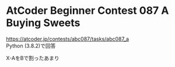 # AtCoder Beginner Contest 087 A Buying Sweets  
https://atcoder.jp/contests/abc087/tasks/abc087_a  
Python (3.8.2)で回答  

X-AをBで割ったあまり
